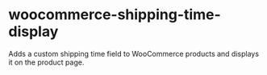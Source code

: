# woocommerce-shipping-time-display
Adds a custom shipping time field to WooCommerce products and displays it on the product page.
